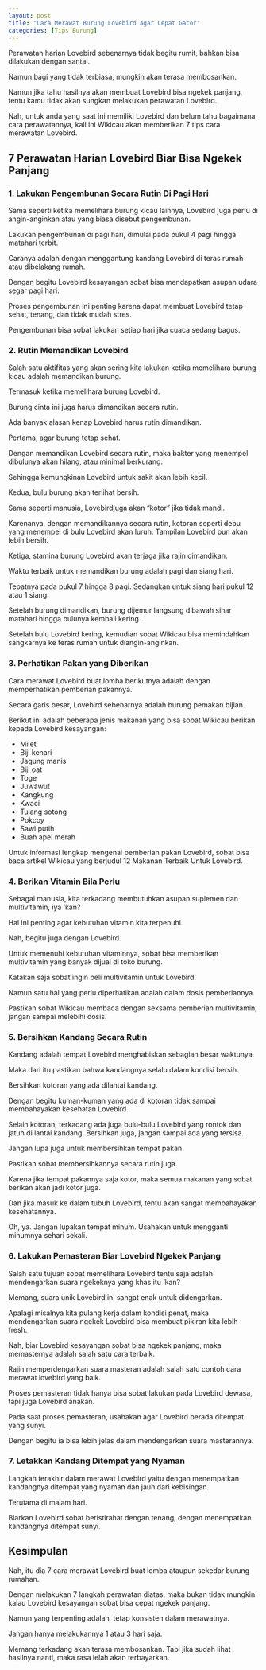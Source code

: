 ```yaml
---
layout: post
title: "Cara Merawat Burung Lovebird Agar Cepat Gacor"
categories: [Tips Burung]
---
```


Perawatan harian Lovebird sebenarnya tidak begitu rumit, bahkan bisa dilakukan dengan santai.

Namun bagi yang tidak terbiasa, mungkin akan terasa membosankan.

Namun jika tahu hasilnya akan membuat Lovebird bisa ngekek panjang, tentu kamu tidak akan sungkan melakukan perawatan Lovebird.

Nah, untuk anda yang saat ini memiliki Lovebird dan belum tahu bagaimana cara perawatannya, kali ini Wikicau akan memberikan 7 tips cara merawatan Lovebird.

## 7 Perawatan Harian Lovebird Biar Bisa Ngekek Panjang

### 1. Lakukan Pengembunan Secara Rutin Di Pagi Hari

Sama seperti ketika memelihara burung kicau lainnya, Lovebird juga perlu di angin-anginkan atau yang biasa disebut pengembunan.

Lakukan pengembunan di pagi hari, dimulai pada pukul 4 pagi hingga matahari terbit.

Caranya adalah dengan menggantung kandang Lovebird di teras rumah atau dibelakang rumah.

Dengan begitu Lovebird kesayangan sobat bisa mendapatkan asupan udara segar pagi hari.

Proses pengembunan ini penting karena dapat membuat Lovebird tetap sehat, tenang, dan tidak mudah stres.

Pengembunan bisa sobat lakukan setiap hari jika cuaca sedang bagus.

### 2. Rutin Memandikan Lovebird

Salah satu aktifitas yang akan sering kita lakukan ketika memelihara burung kicau adalah memandikan burung.

Termasuk ketika memelihara burung Lovebird.

Burung cinta ini juga harus dimandikan secara rutin.

Ada banyak alasan kenap Lovebird harus rutin dimandikan.

Pertama, agar burung tetap sehat.

Dengan memandikan Lovebird secara rutin, maka bakter yang menempel dibulunya akan hilang, atau minimal berkurang.

Sehingga kemungkinan Lovebird untuk sakit akan lebih kecil.

Kedua, bulu burung akan terlihat bersih.

Sama seperti manusia, Lovebirdjuga akan “kotor” jika tidak mandi.

Karenanya, dengan memandikannya secara rutin, kotoran seperti debu yang menempel di bulu Lovebird akan luruh. Tampilan Lovebird pun akan lebih bersih.

Ketiga, stamina burung Lovebird akan terjaga jika rajin dimandikan.

Waktu terbaik untuk memandikan burung adalah pagi dan siang hari.

Tepatnya pada pukul 7 hingga 8 pagi. Sedangkan untuk siang hari pukul 12 atau 1 siang.

Setelah burung dimandikan, burung dijemur langsung dibawah sinar matahari hingga bulunya kembali kering.

Setelah bulu Lovebird kering, kemudian sobat Wikicau bisa memindahkan sangkarnya ke teras rumah untuk diangin-anginkan.

### 3. Perhatikan Pakan yang Diberikan

Cara merawat Lovebird buat lomba berikutnya adalah dengan memperhatikan pemberian pakannya.

Secara garis besar, Lovebird sebenarnya adalah burung pemakan bijian.

Berikut ini adalah beberapa jenis makanan yang bisa sobat Wikicau berikan kepada Lovebird kesayangan:

- Milet
- Biji kenari
- Jagung manis
- Biji oat
- Toge
- Juwawut
- Kangkung
- Kwaci
- Tulang sotong
- Pokcoy
- Sawi putih
- Buah apel merah

Untuk informasi lengkap mengenai pemberian pakan Lovebird, sobat bisa baca artikel Wikicau yang berjudul 12 Makanan Terbaik Untuk Lovebird.

### 4. Berikan Vitamin Bila Perlu

Sebagai manusia, kita terkadang membutuhkan asupan suplemen dan multivitamin, iya ‘kan?

Hal ini penting agar kebutuhan vitamin kita terpenuhi.

Nah, begitu juga dengan Lovebird.

Untuk memenuhi kebutuhan vitaminnya, sobat bisa memberikan multivitamin yang banyak dijual di toko burung.

Katakan saja sobat ingin beli multivitamin untuk Lovebird.

Namun satu hal yang perlu diperhatikan adalah dalam dosis pemberiannya.

Pastikan sobat Wikicau membaca dengan seksama pemberian multivitamin, jangan sampai melebihi dosis.

### 5. Bersihkan Kandang Secara Rutin

Kandang adalah tempat Lovebird menghabiskan sebagian besar waktunya.

Maka dari itu pastikan bahwa kandangnya selalu dalam kondisi bersih.

Bersihkan kotoran yang ada dilantai kandang.

Dengan begitu kuman-kuman yang ada di kotoran tidak sampai membahayakan kesehatan Lovebird.

Selain kotoran, terkadang ada juga bulu-bulu Lovebird yang rontok dan jatuh di lantai kandang. Bersihkan juga, jangan sampai ada yang tersisa.

Jangan lupa juga untuk membersihkan tempat pakan.

Pastikan sobat membersihkannya secara rutin juga.

Karena jika tempat pakannya saja kotor, maka semua makanan yang sobat berikan akan jadi kotor juga.

Dan jika masuk ke dalam tubuh Lovebird, tentu akan sangat membahayakan kesehatannya.

Oh, ya. Jangan lupakan tempat minum. Usahakan untuk mengganti minumnya sehari sekali.

### 6. Lakukan Pemasteran Biar Lovebird Ngekek Panjang

Salah satu tujuan sobat memelihara Lovebird tentu saja adalah mendengarkan suara ngekeknya yang khas itu ‘kan?

Memang, suara unik Lovebird ini sangat enak untuk didengarkan.

Apalagi misalnya kita pulang kerja dalam kondisi penat, maka mendengarkan suara ngekek Lovebird bisa membuat pikiran kita lebih fresh.

Nah, biar Lovebird kesayangan sobat bisa ngekek panjang, maka memasternya adalah salah satu cara terbaik.

Rajin memperdengarkan suara masteran adalah salah satu contoh cara merawat lovebird yang baik.

Proses pemasteran tidak hanya bisa sobat lakukan pada Lovebird dewasa, tapi juga Lovebird anakan.

Pada saat proses pemasteran, usahakan agar Lovebird berada ditempat yang sunyi.

Dengan begitu ia bisa lebih jelas dalam mendengarkan suara masterannya.

### 7. Letakkan Kandang Ditempat yang Nyaman

Langkah terakhir dalam merawat Lovebird yaitu dengan menempatkan kandangnya ditempat yang nyaman dan jauh dari kebisingan.

Terutama di malam hari.

Biarkan Lovebird sobat beristirahat dengan tenang, dengan menempatkan kandangnya ditempat sunyi.

## Kesimpulan

Nah, itu dia 7 cara merawat Lovebird buat lomba ataupun sekedar burung rumahan.

Dengan melakukan 7 langkah perawatan diatas, maka bukan tidak mungkin kalau Lovebird kesayangan sobat bisa cepat ngekek panjang.

Namun yang terpenting adalah, tetap konsisten dalam merawatnya.

Jangan hanya melakukannya 1 atau 3 hari saja.

Memang terkadang akan terasa membosankan. Tapi jika sudah lihat hasilnya nanti, maka rasa lelah akan terbayarkan.